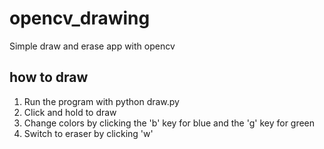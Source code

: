 # opencv_drawing
Simple draw and erase app with opencv

## how to draw
1. Run the program with python draw.py
2. Click and hold to draw
3. Change colors by clicking the 'b' key for blue and the 'g' key for green
4. Switch to eraser by clicking 'w'